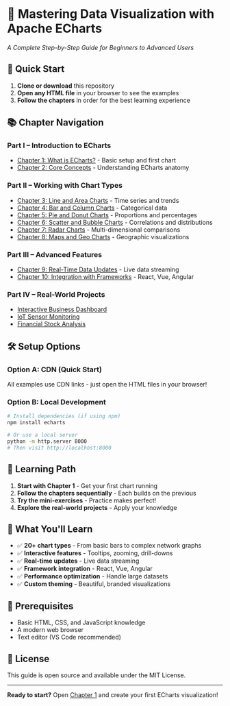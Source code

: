 # 📘 Mastering Data Visualization with Apache ECharts

*A Complete Step-by-Step Guide for Beginners to Advanced Users*

## 🚀 Quick Start

1. **Clone or download** this repository
2. **Open any HTML file** in your browser to see the examples
3. **Follow the chapters** in order for the best learning experience

## 📚 Chapter Navigation

### Part I – Introduction to ECharts
- [Chapter 1: What is ECharts?](./chapters/chapter1-introduction.html) - Basic setup and first chart
- [Chapter 2: Core Concepts](./chapters/chapter2-core-concepts.html) - Understanding ECharts anatomy

### Part II – Working with Chart Types
- [Chapter 3: Line and Area Charts](./chapters/chapter3-line-area.html) - Time series and trends
- [Chapter 4: Bar and Column Charts](./chapters/chapter4-bar-column.html) - Categorical data
- [Chapter 5: Pie and Donut Charts](./chapters/chapter5-pie-donut.html) - Proportions and percentages
- [Chapter 6: Scatter and Bubble Charts](./chapters/chapter6-scatter-bubble.html) - Correlations and distributions
- [Chapter 7: Radar Charts](./chapters/chapter7-radar.html) - Multi-dimensional comparisons
- [Chapter 8: Maps and Geo Charts](./chapters/chapter8-maps.html) - Geographic visualizations

### Part III – Advanced Features
- [Chapter 9: Real-Time Data Updates](./chapters/chapter9-realtime.html) - Live data streaming
- [Chapter 10: Integration with Frameworks](./chapters/chapter10-frameworks.html) - React, Vue, Angular

### Part IV – Real-World Projects
- [Interactive Business Dashboard](./projects/business-dashboard.html)
- [IoT Sensor Monitoring](./projects/iot-monitoring.html)
- [Financial Stock Analysis](./projects/stock-analysis.html)

## 🛠️ Setup Options

### Option A: CDN (Quick Start)
All examples use CDN links - just open the HTML files in your browser!

### Option B: Local Development
```bash
# Install dependencies (if using npm)
npm install echarts

# Or use a local server
python -m http.server 8000
# Then visit http://localhost:8000
```

## 📖 Learning Path

1. **Start with Chapter 1** - Get your first chart running
2. **Follow the chapters sequentially** - Each builds on the previous
3. **Try the mini-exercises** - Practice makes perfect!
4. **Explore the real-world projects** - Apply your knowledge

## 🎯 What You'll Learn

- ✅ **20+ chart types** - From basic bars to complex network graphs
- ✅ **Interactive features** - Tooltips, zooming, drill-downs
- ✅ **Real-time updates** - Live data streaming
- ✅ **Framework integration** - React, Vue, Angular
- ✅ **Performance optimization** - Handle large datasets
- ✅ **Custom theming** - Beautiful, branded visualizations

## 🔧 Prerequisites

- Basic HTML, CSS, and JavaScript knowledge
- A modern web browser
- Text editor (VS Code recommended)

## 📝 License

This guide is open source and available under the MIT License.

---

**Ready to start?** Open [Chapter 1](./chapters/chapter1-introduction.html) and create your first ECharts visualization!
